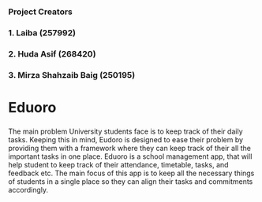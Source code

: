 
### Project Creators
###
### 1. Laiba (257992)
### 2. Huda Asif (268420)
### 3. Mirza Shahzaib Baig (250195)

# Eduoro
###
The main problem University students face is to keep track of their daily tasks. Keeping this in mind, Eudoro is designed to ease their problem by providing them with a framework where they can keep track of their all the important tasks in one place. Eduoro is a school management app, that will help student to keep track of their attendance, timetable, tasks, and feedback etc. The main focus of this app is to keep all the necessary things of students in a single place so they can align their tasks and commitments accordingly.
